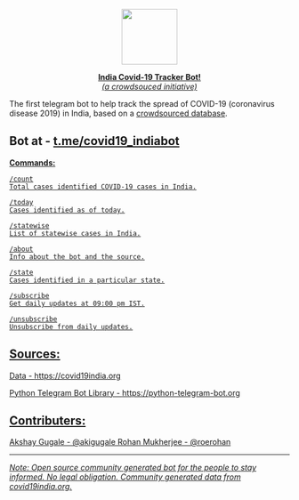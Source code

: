 <a href="https://telegram.me/covid19_indiabot"> <div align="center">
<img src="https://www.covid19india.org/icon.png" width="100" height="100" />

<b>India Covid-19 Tracker Bot!</b> <br>
_(a crowdsouced initiative)_
</div></a>

The first telegram bot to help track the spread of COVID-19 (coronavirus disease 2019) in India, based on a [crowdsourced database](https://covid19india.org).

## Bot at - <a href="https://t.me/covid19_indiabot">t.me/covid19_indiabot</a>


<u>**Commands:**</b>
```
/count
Total cases identified COVID-19 cases in India.

/today
Cases identified as of today.

/statewise
List of statewise cases in India.

/about
Info about the bot and the source.

/state
Cases identified in a particular state.

/subscribe
Get daily updates at 09:00 pm IST.

/unsubscribe
Unsubscribe from daily updates.
```

## Sources:

Data - https://covid19india.org

Python Telegram Bot Library - https://python-telegram-bot.org


## Contributers:

Akshay Gugale - @akigugale
Rohan Mukherjee - @roerohan 

------

_Note: Open source community generated bot for the people to stay informed. No legal obligation. Community generated data from <a href='https://covid19india.org'>covid19india.org</a>._
